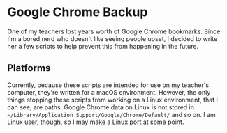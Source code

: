 # Google Chrome Backup
One of my teachers lost years worth of Google Chrome bookmarks. Since I'm a bored nerd who doesn't like seeing people upset, I decided to write her a few scripts to help prevent this from happening in the future.

## Platforms
Currently, because these scripts are intended for use on my teacher's computer, they're written for a macOS environment. However, the only things stopping these scripts from working on a Linux environment, that I can see, are paths. Google Chrome data on Linux is not stored in `~/Library/Application Support/Google/Chrome/Default/` and so on. I am Linux user, though, so I may make a Linux port at some point.

